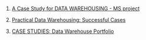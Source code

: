 1. [A Case Study for DATA WAREHOUSING - MS project](./A_CASE_STUDY_FOR_DATA_WAREHOUSING_MS_project.pdf)

2. [Practical Data Warehousing: Successful Cases](https://dataforest.ai/blog/practical-data-warehousing-successful-cases)

3. [CASE STUDIES: Data Warehouse Portfolio](https://cdn2.hubspot.net/hubfs/188561/data%20warehousing%20case%20studies%20.compressed-1.pdf?t=1484769411715)

